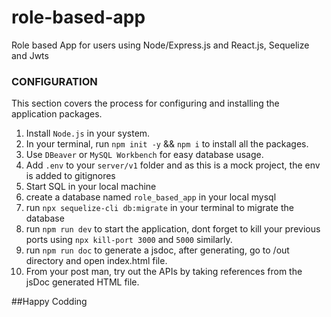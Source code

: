 <!-- Use cmd+shift+v in macOS to open as a preview -->
# role-based-app
Role based App for users using Node/Express.js and React.js, Sequelize and Jwts

### CONFIGURATION

This section covers the process for configuring and installing the application packages.

1. Install `Node.js` in your system.
2. In your terminal, run `npm init -y` && `npm i` to install all the packages.
4. Use `DBeaver` or `MySQL Workbench` for easy database usage.
5. Add `.env` to your `server/v1` folder and as this is a mock project, the env is added to gitignores
6. Start SQL in your local machine
7. create a database named `role_based_app` in your local mysql
8. run `npx sequelize-cli db:migrate` in your terminal to migrate the database
9. run `npm run dev` to start the application, dont forget to kill your previous ports using `npx kill-port 3000` and `5000` similarly.
10. run `npm run doc` to generate a jsdoc, after generating, go to /out directory and open index.html file.
10. From your post man, try out the APIs by taking references from the jsDoc generated HTML file.

##Happy Codding

